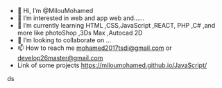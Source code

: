 - 👋 Hi, I’m @MilouMohamed
- 👀 I’m interested in web and app web and...... 
- 🌱 I’m currently learning HTML ,CSS,JavaScript ,REACT, PHP ,C# ,and more like photoShop ,3Ds Max ,Autocad 2D 
- 💞️ I’m looking to collaborate on ...
- 📫 How to reach me  mohamed2017tsdi@gmail.com or develop26master@gmail.com
- Link of some projects  https://miloumohamed.github.io/JavaScript/
<!---
Milou Mohamed/MilouMohamed is a ✨ special ✨ repository because its `README.md` (this file) appears on your GitHub profile.
You can click the Preview link to take a look at your changes.
--->
ds 
